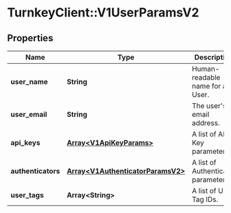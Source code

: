 # TurnkeyClient::V1UserParamsV2

## Properties
Name | Type | Description | Notes
------------ | ------------- | ------------- | -------------
**user_name** | **String** | Human-readable name for a User. | 
**user_email** | **String** | The user&#x27;s email address. | [optional] 
**api_keys** | [**Array&lt;V1ApiKeyParams&gt;**](V1ApiKeyParams.md) | A list of API Key parameters. | 
**authenticators** | [**Array&lt;V1AuthenticatorParamsV2&gt;**](V1AuthenticatorParamsV2.md) | A list of Authenticator parameters. | 
**user_tags** | **Array&lt;String&gt;** | A list of User Tag IDs. | 

